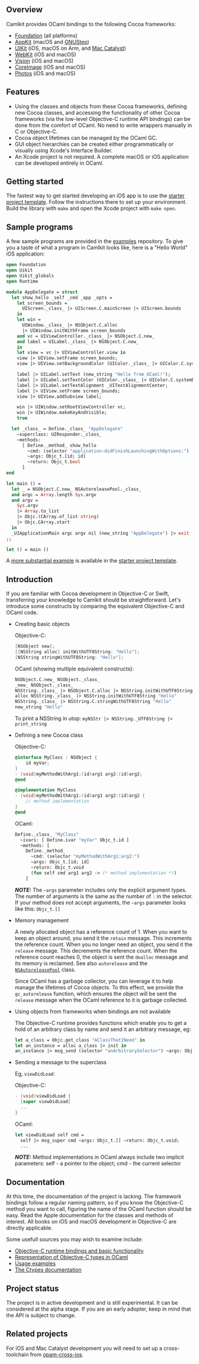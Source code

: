 ## Overview

Camlkit provides OCaml bindings to the following Cocoa frameworks:
* [Foundation](https://developer.apple.com/documentation/foundation?language=objc)
  (all platforms)
* [AppKit](https://developer.apple.com/documentation/appkit?language=objc)
  (macOS and [GNUStep](https://gnustep.github.io/))
* [UIKit](https://developer.apple.com/documentation/uikit?language=objc)
  (iOS, macOS on Arm, and [Mac Catalyst](https://developer.apple.com/mac-catalyst/))
* [WebKit](https://developer.apple.com/documentation/webkit?language=objc)
  (iOS and macOS)
* [Vision](https://developer.apple.com/documentation/vision?language=objc)
  (iOS and macOS)
* [CoreImage](https://developer.apple.com/documentation/coreimage?language=objc)
  (iOS and macOS)
* [Photos](https://developer.apple.com/documentation/photos?language=objc)
  (iOS and macOS)


## Features

* Using the classes and objects from these Cocoa frameworks, defining new
  Cocoa classes, and accessing the functionality of other Cocoa frameworks
  (via the low-level Objective-C runtime API bindings) can be done from the
  comfort of OCaml. No need to write wrappers manually in C or Objective-C.
* Cocoa object lifetimes can be managed by the OCaml GC.
* GUI object hierarchies can be created either programmatically or visually
  using Xcode's Interface Builder.
* An Xcode project is not required. A complete macOS or iOS application can
  be developed entirely in OCaml.


## Getting started

The fastest way to get started developing an iOS app is to use the
[starter project template](https://github.com/dboris/camlkit-starter-nostoryboard).
Follow the instructions there to set up your environment. Build the
library with `make` and open the Xcode project with `make open`.


## Sample programs

A few sample programs are provided in the
[examples](https://github.com/dboris/camlkit-examples/) repository. To give you
a taste of what a program in Camlkit looks like, here is a "Hello World" iOS
application:

```ocaml
open Foundation
open Uikit
open Uikit_globals
open Runtime

module AppDelegate = struct
  let show_hello _self _cmd _app _opts =
    let screen_bounds =
      UIScreen._class_ |> UIScreen.C.mainScreen |> UIScreen.bounds
    in
    let win =
      UIWindow._class_ |> NSObject.C.alloc
      |> UIWindow.initWithFrame screen_bounds
    and vc = UIViewController._class_ |> NSObject.C.new_
    and label = UILabel._class_ |> NSObject.C.new_
    in
    let view = vc |> UIViewController.view in
    view |> UIView.setFrame screen_bounds;
    view |> UIView.setBackgroundColor (UIColor._class_ |> UIColor.C.systemBackgroundColor);

    label |> UILabel.setText (new_string "Hello from OCaml!");
    label |> UILabel.setTextColor (UIColor._class_ |> UIColor.C.systemBlackColor);
    label |> UILabel.setTextAlignment _UITextAlignmentCenter;
    label |> UIView.setFrame screen_bounds;
    view |> UIView.addSubview label;

    win |> UIWindow.setRootViewController vc;
    win |> UIWindow.makeKeyAndVisible;
    true

  let _class_ = Define._class_ "AppDelegate"
    ~superclass: UIResponder._class_
    ~methods:
      [ Define._method_ show_hello
        ~cmd: (selector "application:didFinishLaunchingWithOptions:")
        ~args: Objc_t.[id; id]
        ~return: Objc_t.bool
      ]
end

let main () =
  let _ = NSObject.C.new_ NSAutoreleasePool._class_
  and argc = Array.length Sys.argv
  and argv =
    Sys.argv
    |> Array.to_list
    |> Objc.(CArray.of_list string)
    |> Objc.CArray.start
  in
  _UIApplicationMain argc argv nil (new_string "AppDelegate") |> exit
;;

let () = main ()
```

A [more substantial example](https://github.com/dboris/camlkit-starter-nostoryboard/blob/master/CamlLib/CamlLib.ml)
is available in the [starter project template](https://github.com/dboris/camlkit-starter-nostoryboard).


## Introduction

If you are familiar with Cocoa development in Objective-C or Swift, transferring
your knowledge to Camlkit should be straightforward. Let's introduce some
constructs by comparing the equivalent Objective-C and OCaml code.

* Creating basic objects

  Objective-C:
  ```objective-c
  [NSObject new];
  [[NSString alloc] initWithUTF8String: "Hello"];
  [NSString stringWithUTF8String: "Hello"];
  ```

  OCaml (showing multiple equivalent constructs):
  ```ocaml
  NSObject.C.new_ NSObject._class_
  _new_ NSObject._class_
  NSString._class_ |> NSObject.C.alloc |> NSString.initWithUTF8String "Hello"
  alloc NSString._class_ |> NSString.initWithUTF8String "Hello"
  NSString._class_ |> NSString.C.stringWithUTF8String "Hello"
  new_string "Hello"
  ```
  To print a NSString in utop: `myNSStr |> NSString._UTF8String |> print_string`

* Defining a new Cocoa class

  Objective-C:
  ```objective-c
  @interface MyClass : NSObject {
      id myVar;
  }
  - (void)myMethodWithArg1:(id)arg1 arg2:(id)arg2;
  @end

  @implementation MyClass
  - (void)myMethodWithArg1:(id)arg1 arg2:(id)arg2 {
      // method implementation
  }
  @end
  ```

  OCaml:
  ```ocaml
  Define._class_ "MyClass"
    ~ivars: [ Define.ivar "myVar" Objc_t.id ]
    ~methods: [
      Define._method_
        ~cmd: (selector "myMethodWithArg1:arg2:")
        ~args: Objc_t.[id; id]
        ~return: Objc_t.void
        (fun self cmd arg1 arg2 -> (* method implementation *))
      ]
  ```

  **_NOTE:_**
  The `~args` parameter includes only the explicit argument types.
  The number of arguments is the same as the number of `:` in the selector.
  If your method does not accept arguments, the `~args` parameter
  looks like this: `Objc_t.[]`

* Memory management

  A newly allocated object has a reference count of 1. When you want to keep
  an object around, you send it the `retain` message. This increments the
  reference count. When you no longer need an object, you send it the `release`
  message. This decrements the reference count. When the reference count reaches
  0, the object is sent the `dealloc` message and its memory is reclaimed.
  See also `autorelease` and the
  [`NSAutoreleasePool`](https://developer.apple.com/documentation/foundation/nsautoreleasepool/)
  class.

  Since OCaml has a garbage collector, you can leverage it to help manage the
  lifetimes of Cocoa objects. To this effect, we provide the `gc_autorelease`
  function, which ensures the object will be sent the `release` message when
  the OCaml reference to it is garbage collected.

* Using objects from frameworks when bindings are not available

  The Objective-C runtime provides functions which enable you to get a hold
  of an arbitrary class by name and send it an arbitrary message, eg:

  ```OCaml
  let a_class = Objc.get_class "AClassThatINeed" in
  let an_instance = alloc a_class |> init in
  an_instance |> msg_send (selector "anArbitrarySelector") ~args: Objc_t.[] ~return: Objc_t.void
  ```

* Sending a message to the superclass

  Eg, `viewDidLoad`:

  Objective-C:
  ```objective-c
  - (void)viewDidLoad {
    [super viewDidLoad]
    ...
  }
  ```

  OCaml:
  ```OCaml
  let viewDidLoad self cmd =
    self |> msg_super cmd ~args: Objc_t.[] ~return: Objc_t.void;
    ...
  ```

  **_NOTE:_**
  Method implementations in OCaml always include two implicit parameters:
  self - a pointer to the object;
  cmd - the current selector

## Documentation

At this time, the documentation of the project is lacking. The framework
bindings follow a regular naming pattern, so if you know the Objective-C method
you want to call, figuring the name of the OCaml function should be easy.
Read the Apple documentation for the classes and methods of interest.
All books on iOS and macOS development in Objective-C are directly applicable.

Some usefull sources you may wish to examine include:
* [Objective-C runtime bindings and basic functionality](https://github.com/dboris/camlkit/blob/main/runtime/runtime.ml)
* [Representation of Objective-C types in OCaml](https://github.com/dboris/camlkit/blob/main/runtime/objc_t.ml)
* [Usage examples](https://github.com/dboris/camlkit-examples/)
* [The Ctypes documentation](https://ocaml.org/p/ctypes/latest/doc/Ctypes/index.html)


## Project status

The project is in active development and is still experimental. It can be
considered at the alpha stage. If you are an early adopter, keep in mind
that the API is subject to change.


## Related projects

For iOS and Mac Catalyst development you will need to set up a cross-toolchain
from [opam-cross-ios](https://github.com/ocaml-cross/opam-cross-ios).
